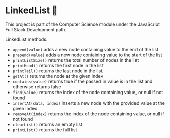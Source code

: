 # LinkedList 🔗

This project is part of the Computer Science module under the JavaScript Full Stack Development path.

LinkedList methods:

- `append(value)` adds a new node containing value to the end of the list
- `prepend(value)` adds a new node containing value to the start of the list
- `printListSize()` returns the total number of nodes in the list
- `printHead()` returns the first node in the list
- `printTail()` returns the last node in the list
- `getAt()` returns the node at the given index
- `contains(value)` returns true if the passed in value is in the list and otherwise returns false
- `find(value)` returns the index of the node containing value, or null if not found
- `insertAt(data, index)` inserts a new node with the provided value at the given index
- `removeAt(index)` returns the index of the node containing value, or null if not found
- `clearList()` returns an empty list
- `printList()` returns the full list
